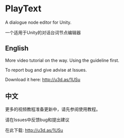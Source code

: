 # PlayText
A dialogue node editor for Unity.

一个适用于Unity的对话台词节点编辑器

## English
More video tutorial on the way. Using the guideline first. 

To report bug and give advise at Issues. 

Download it here: 
http://u3d.as/1USu

## 中文
更多的视频教程准备更新中，请先参阅使用教程。

请在Issues中反馈bug和提出建议

在此下载: 
http://u3d.as/1USu
